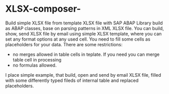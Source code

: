 # XLSX-composer-
Build simple XLSX file from template XLSX file with SAP ABAP
Library build as ABAP classes, base on parsing patterns in XML XLSX file. You can build, show, send XLSX file by email using simple XLSX template, where you can set any format options at any used cell. You need to fill some cells as placeholders for your data. 
There are some restrictions:
 - no merges allowed in table cells in teplate. If you need you can merge table cell in processing
 - no formulas allowed.

I place simple example, that build, open and send by email XLSX file, filled with some differently typed fileds of internal table and  replaced placeholders.
